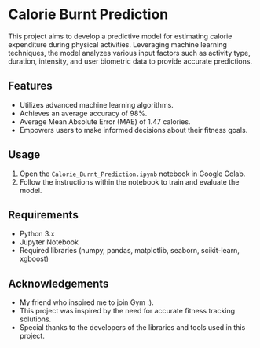 # Calorie Burnt Prediction

This project aims to develop a predictive model for estimating calorie expenditure during physical activities. Leveraging machine learning techniques, the model analyzes various input factors such as activity type, duration, intensity, and user biometric data to provide accurate predictions. 

## Features

- Utilizes advanced machine learning algorithms.
- Achieves an average accuracy of 98%.
- Average Mean Absolute Error (MAE) of 1.47 calories.
- Empowers users to make informed decisions about their fitness goals.

## Usage

1. Open the `Calorie_Burnt_Prediction.ipynb` notebook in Google Colab.
2. Follow the instructions within the notebook to train and evaluate the model.

## Requirements

- Python 3.x
- Jupyter Notebook
- Required libraries (numpy, pandas, matplotlib, seaborn, scikit-learn, xgboost)

## Acknowledgements

- My friend who inspired me to join Gym :).
- This project was inspired by the need for accurate fitness tracking solutions.
- Special thanks to the developers of the libraries and tools used in this project.


